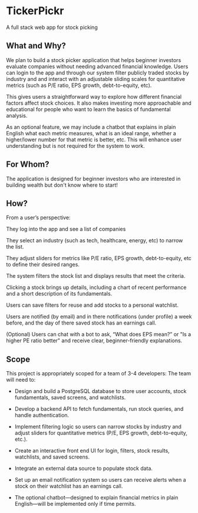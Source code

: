 # TickerPickr
A full stack web app for stock picking

## What and Why?

We plan to build a stock picker application that helps beginner investors evaluate companies without needing advanced financial knowledge. Users can login to the app and through our system filter publicly traded stocks by industry and and interact with an adjustable sliding scales for quantitative metrics (such as P/E ratio, EPS growth, debt-to-equity, etc).

This gives users a straightforward way to explore how different financial factors affect stock choices. It also makes investing more approachable and educational for people who want to learn the basics of fundamental analysis.


As an optional feature, we may include a chatbot that explains in plain English what each metric measures, what is an ideal range, whether a higher/lower number for that metric is better, etc. This will enhance user understanding but is not required for the system to work.

## For Whom?

The application is designed for beginner investors who are interested in building wealth but don't know where to start! 


## How?

From a user’s perspective:

They log into the app and see a list of companies 

They select an industry (such as tech, healthcare, energy, etc) to narrow the list.

They adjust sliders for metrics like P/E ratio, EPS growth, debt-to-equity, etc to define their desired ranges.

The system filters the stock list and displays results that meet the criteria.

Clicking a stock brings up details, including a chart of recent performance and a short description of its fundamentals.

Users can save filters for reuse and add stocks to a personal watchlist.

Users are notified (by email) and in there notifications (under profile) a week before, and the day of there saved stock has an earnings call.

(Optional) Users can chat with a bot to ask, “What does EPS mean?” or "Is a higher PE ratio better" and receive clear, beginner-friendly explanations.



## Scope

This project is appropriately scoped for a team of 3-4 developers:
The team will need to:

- Design and build a PostgreSQL database to store user accounts, stock fundamentals, saved screens, and watchlists.

- Develop a backend API to fetch fundamentals, run stock queries, and handle authentication.

- Implement filtering logic so users can narrow stocks by industry and adjust sliders for quantitative metrics (P/E, EPS growth, debt-to-equity, etc.).

- Create an interactive front end UI for login, filters, stock results, watchlists, and saved screens.

- Integrate an external data source to populate stock data.

- Set up an email notification system so users can receive alerts when a stock on their watchlist has an earnings call.

- The optional chatbot—designed to explain financial metrics in plain English—will be implemented only if time permits.
